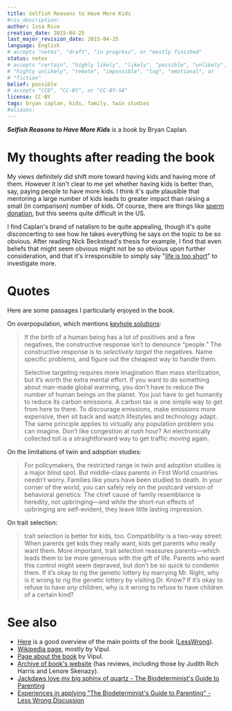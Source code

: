 ```yaml
---
title: Selfish Reasons to Have More Kids
#rss_description: 
author: Issa Rice
creation_date: 2015-04-25
last_major_revision_date: 2015-04-25
language: English
# accepts "notes", "draft", "in progress", or "mostly finished"
status: notes
# accepts "certain", "highly likely", "likely", "possible", "unlikely",
# "highly unlikely", "remote", "impossible", "log", "emotional", or
# "fiction"
belief: possible
# accepts "CC0", "CC-BY", or "CC-BY-SA"
license: CC-BY
tags: bryan caplan, kids, family, twin studies
#aliases: 
---
```


***Selfish Reasons to Have More Kids*** is a book by Bryan Caplan.

# My thoughts after reading the book

My views definitely did shift more toward having kids and having more of
them.  However it isn't clear to me yet whether having kids is better
than, say, paying people to have more kids.  I think it's quite
plausible that mentoring a large number of kids leads to greater impact
than raising a small (in comparison) number of kids.  Of course, there
are things like [sperm
donation](http://www.gwern.net/Ethical%20sperm%20donation), but this
seems quite difficult in the US.

I find Caplan's brand of natalism to be quite appealing, though it's
quite disconcerting to see how he takes everything he says on the topic
to be so obvious.  After reading Nick Beckstead's thesis for example, I
find that even beliefs that might seem obvious might not be so obvious
upon further consideration, and that it's irresponsible to simply say
"[life is too
short](http://econlog.econlib.org/archives/2007/12/my_ideal_foil.html)"
to investigate more.

# Quotes

Here are some passages I particularly enjoyed in the book.

On overpopulation, which mentions [keyhole solutions]():


> If the birth of a human being has a lot of positives and a few
> negatives, the constructive response isn’t to denounce “people.” The
> constructive response is to *selectively target* the negatives. Name
> specific problems, and figure out the cheapest way to handle them.
>
> Selective targeting requires more imagination than mass sterilization,
> but it’s worth the extra mental effort. If you want to do something
> about man-made global warming, you don’t have to reduce the number of
> human beings on the planet. You just have to get humanity to reduce
> its carbon emissions. A carbon tax is one simple way to get from here
> to there. To discourage emissions, make emissions more expensive, then
> sit back and watch lifestyles and technology adapt. The same principle
> applies to virtually any population problem you can imagine. Don’t
> like congestion at rush hour? An electronically collected toll is a
> straightforward way to get traffic moving again.

On the limitations of twin and adoption studies:

> For policymakers, the restricted range in twin and adoption studies is
> a major blind spot. But middle-class parents in First World countries
> needn’t worry. Families like yours have been studied to death. In your
> corner of the world, you can safely rely on the postcard version of
> behavioral genetics: The chief cause of family resemblance is
> heredity, not upbringing—and while the short-run effects of upbringing
> are self-evident, they leave little lasting impression.

On trait selection:

> trait selection is better for kids, too. Compatibility is a two-way
> street: When parents get kids they really want, kids get parents who
> really want them. More important, trait selection reassures
> parents—which leads them to be more generous with the gift of life.
> Parents who want this control might seem depraved, but don’t be so
> quick to condemn them. If it’s okay to rig the genetic lottery by
> marrying Mr. Right, why is it wrong to rig the genetic lottery by
> visiting Dr. Know? If it’s okay to refuse to have *any* children, why
> is it wrong to refuse to have children of a certain kind?

# See also

- [Here](http://lesswrong.com/lw/col/review_selfish_reasons_to_have_more_kids/)
  is a good overview of the main points of the book ([LessWrong]()).
- [Wikipedia
  page](https://en.wikipedia.org/wiki/Selfish_Reasons_to_Have_More_Kids),
  mostly by Vipul.
- [Page about the
  book](https://thinkingbeyondcompetition.wordpress.com/books/selfish-reasons-to-have-more-kids/)
  by Vipul.
- [Archive of book's
  website](https://web.archive.org/web/20120119123849/http://havemorekidsbook.com/)
  (has reviews, including those by Judith Rich Harris and Lenore
  Skenazy).
- [Jackdaws love my big sphinx of quartz \- The Biodeterminist's Guide to Parenting](https://web.archive.org/web/20140913160733/http://squid314.livejournal.com/346391.html)
- [Experiences in applying "The Biodeterminist's Guide to Parenting" \- Less Wrong Discussion](http://lesswrong.com/r/discussion/lw/mhk/experiences_in_applying_the_biodeterminists_guide/)
